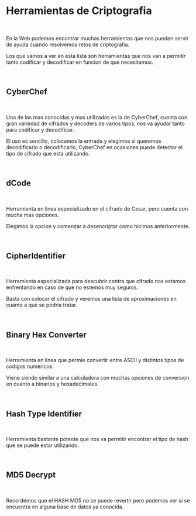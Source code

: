 # Herramientas de Criptografia

<br>

En la Web podemos encontrar muchas herramientas que nos pueden servir de ayuda cuando resolvemos retos de criptografia.

Los que vamos a ver en esta lista son herramientas que nos van a permitir tanto codificar y decodificar en funcion de que necesitamos.

<br>

## CyberChef

<br>

Una de las mas conocidas y mas utilizadas es la de CyberChef, cuenta con gran variedad de cifrados y decoders de varios tipos, nos va ayudar tanto para codificar y decodificar.

El uso es sencillo, colocamos la entrada y elegimos si queremos decodificarlo o decodificarlo, CyberChef en ocasiones puede detectar el tipo de cifrado que esta utilizando.

<br>

## dCode

<br>

Herramienta en linea especializado en el cifrado de Cesar, pero cuenta con mucha mas opciones.

Elegimos la opcion y comenzar a desencriptar como hicimos anteriormente.

<br>

## CipherIdentifier

<br>

Herramienta especializada para descubrir contra que cifrado nos estamos enfrentando en caso de que no estemos muy seguros.


Basta con colocar el cifrado y veremos una lista de aproximaciones en cuanto a que se podria tratar.

<br>

## Binary Hex Converter

<br>

Herramienta en linea que permie convertir entre ASCII y distintos tipos de codigos numericos.

Viene siendo similar a una calculadora con muchas opciones de conversion en cuanto a binarios y hexadecimales.

<br>

## Hash Type Identifier

<br>

Herramienta bastante potente que nos va permitir encontrar el tipo de hash que se puede estar utilizando.

<br>

## MD5 Decrypt

<br>

Recordemos que el HASH MD5 no se puede revertir pero podemos ver si se encuentra en alguna base de datos ya conocida.

<br>